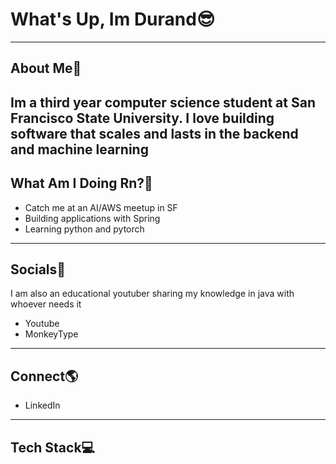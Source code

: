 # What's Up, Im Durand😎
---
## About Me👀
Im a third year computer science student at San Francisco State University.
I love building software that scales and lasts in the backend and machine learning
---
## What Am I Doing Rn?🧐
- Catch me at an AI/AWS meetup in SF
- Building applications with Spring
- Learning python and pytorch
---
## Socials📲
I am also an educational youtuber sharing my knowledge in java with whoever needs it

- Yout[](https://www.youtube.com/channel/UCwWGIjP6iXmBooKbvypcYnw)ube
- Monkey[](https://monkeytype.com/profile/daebetypin)Type
---
## Connect🌎
- Linked[](https://www.linkedin.com/in/durand-dyer-branch-35aa86294/)In
---
## Tech Stack💻
